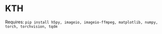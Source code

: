 # KTH

Requires: `pip install h5py, imageio, imageio-ffmpeg, matplotlib, numpy, torch, torchvision, tqdm`

